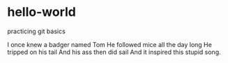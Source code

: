# hello-world
practicing git basics

I once knew a badger named Tom
He followed mice all the day long
He tripped on his tail
And his ass then did sail
And it inspired this stupid song.

